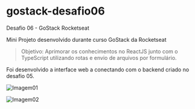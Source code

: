 # gostack-desafio06
Desafio 06 - GoStack Rocketseat

Mini Projeto desenvolvido durante curso GoStack da Rocketseat

>Objetivo: Aprimorar os conhecimentos no ReactJS junto com o TypeScript utilizando rotas e envio de arquivos por formulário.

Foi desenvolvido a interface web a conectando com o backend criado no desafio 05. 

![Imagem01](https://i.imgur.com/nBJlDzs.png)

![Imagem02](https://i.imgur.com/j6obur3.png)
